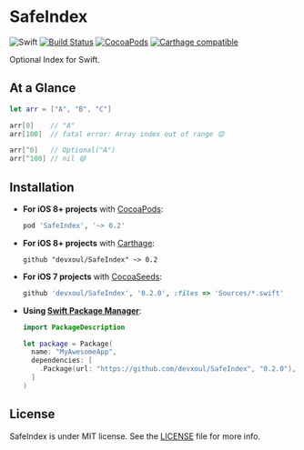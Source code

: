 SafeIndex
=========

![Swift](https://img.shields.io/badge/Swift-3.0-orange.svg)
[![Build Status](https://travis-ci.org/devxoul/SafeIndex.svg)](https://travis-ci.org/devxoul/SafeIndex)
[![CocoaPods](http://img.shields.io/cocoapods/v/SafeIndex.svg)](https://cocoapods.org/pods/SafeIndex)
[![Carthage compatible](https://img.shields.io/badge/Carthage-compatible-4BC51D.svg?style=flat)](https://github.com/Carthage/Carthage)

Optional Index for Swift.


At a Glance
-----------

```swift
let arr = ["A", "B", "C"]

arr[0]    // "A"
arr[100]  // fatal error: Array index out of range 😟

arr[^0]   // Optional("A")
arr[^100] // nil 😄
```


Installation
------------

- **For iOS 8+ projects** with [CocoaPods](https://cocoapods.org):

    ```ruby
    pod 'SafeIndex', '~> 0.2'
    ```

- **For iOS 8+ projects** with [Carthage](https://github.com/Carthage/Carthage):

    ```
    github "devxoul/SafeIndex" ~> 0.2
    ```

- **For iOS 7 projects** with [CocoaSeeds](https://github.com/devxoul/CocoaSeeds):

    ```ruby
    github 'devxoul/SafeIndex', '0.2.0', :files => 'Sources/*.swift'
    ```

- **Using [Swift Package Manager](https://swift.org/package-manager)**:

    ```swift
    import PackageDescription

    let package = Package(
      name: "MyAwesomeApp",
      dependencies: [
        .Package(url: "https://github.com/devxoul/SafeIndex", "0.2.0"),
      ]
    )
    ```


License
-------

SafeIndex is under MIT license. See the [LICENSE](LICENSE) file for more info.
